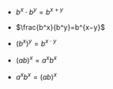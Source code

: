



-   $b^x⋅b^y=b^{x+y}$

-   $\frac{b^x}{b^y}=b^{x−y}$
    

-   $(b^x)^y=b^{x⋅y}$
    

-   $(ab)^x=a^xb^x$
    

-   $a^xb^x=(ab)^x$